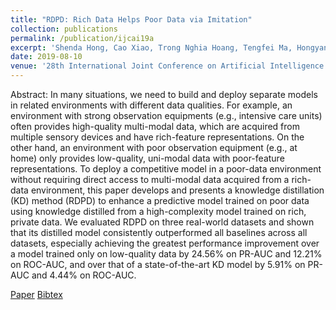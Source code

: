 ```yaml
---
title: "RDPD: Rich Data Helps Poor Data via Imitation"
collection: publications
permalink: /publication/ijcai19a
excerpt: 'Shenda Hong, Cao Xiao, Trong Nghia Hoang, Tengfei Ma, Hongyan Li and Jimeng Sun'
date: 2019-08-10
venue: '28th International Joint Conference on Artificial Intelligence (IJCAI)'
---
```

Abstract: In many situations, we need to build and deploy separate models in related environments with different data qualities. For example, an environment with strong observation equipments (e.g., intensive care units) often provides high-quality multi-modal data, which are acquired from multiple sensory devices and have rich-feature representations. On the other hand, an environment with poor observation equipment (e.g., at home) only provides low-quality, uni-modal data with poor-feature representations. To deploy a competitive model in a poor-data environment without requiring direct access to multi-modal data acquired from a rich-data environment, this paper develops and presents a knowledge distillation (KD) method (RDPD) to enhance a predictive model trained on poor data using knowledge distilled from a high-complexity model trained on rich, private data. We evaluated RDPD on three real-world datasets and shown that its distilled model consistently outperformed all baselines across all datasets, especially achieving the greatest performance improvement over a model trained only on low-quality data by 24.56% on PR-AUC and 12.21% on ROC-AUC, and over that of a state-of-the-art KD model by 5.91% on PR-AUC and 4.44% on ROC-AUC.

[Paper](http://htnghia87.github.io/files/ijcai19a.pdf)
[Bibtex](http://htnghia87.github.io/files/ijcai19a.bib)